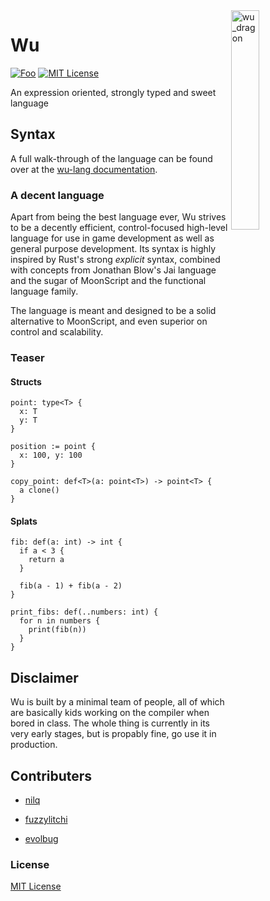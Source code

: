 <img align="right" width="30%" height="30%" src="https://preview.ibb.co/ePa1eH/wu_dragon.png" alt="wu_dragon">

# Wu

[![Foo](https://user-images.githubusercontent.com/7288322/34429152-141689f8-ecb9-11e7-8003-b5a10a5fcb29.png)](https://discord.gg/qm92sPP)
[![MIT License](https://img.shields.io/badge/license-MIT-blue.svg)](https://github.com/wu-lang/wu/blob/master/LICENSE)

An expression oriented, strongly typed and sweet language

## Syntax

A full walk-through of the language can be found over at the [wu-lang documentation](https://wu-lang.github.io/wu.html).

### A decent language

Apart from being the best language ever, Wu strives to be a decently efficient, control-focused high-level language for use in game development as well as general purpose development. Its syntax is highly inspired by Rust's strong *explicit* syntax, combined with concepts from Jonathan Blow's Jai language and the sugar of MoonScript and the functional language family.

The language is meant and designed to be a solid alternative to MoonScript, and even superior on control and scalability.

### Teaser

#### Structs

```
point: type<T> {
  x: T
  y: T
}

position := point {
  x: 100, y: 100
}

copy_point: def<T>(a: point<T>) -> point<T> {
  a clone()
}
```

#### Splats

```
fib: def(a: int) -> int {
  if a < 3 {
    return a
  }
  
  fib(a - 1) + fib(a - 2)
}

print_fibs: def(..numbers: int) {
  for n in numbers {
    print(fib(n))
  }
}
```

## Disclaimer

Wu is built by a minimal team of people, all of which are basically kids working on the compiler when bored in class. The whole thing is currently in its very early stages, but is propably fine, go use it in production.

## Contributers

- [nilq](https://github.com/nilq)

- [fuzzylitchi](https://github.com/fuzzylitchi)

- [evolbug](https://github.com/evolbug)

### License

[MIT License](https://github.com/wu-lang/wu/blob/master/LICENSE)

